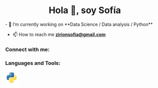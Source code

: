 <h1 align="center">Hola 👋, soy Sofía</h1>
- 🔭 I’m currently working on **Data Science / Data analysis / Python**

- 📫 How to reach me **zirionsofia@gmail.com**

<h3 align="left">Connect with me:</h3>
<p align="left">
</p>

<h3 align="left">Languages and Tools:</h3>
<p align="left"> <a href="https://www.python.org" target="_blank" rel="noreferrer"> <img src="https://raw.githubusercontent.com/devicons/devicon/master/icons/python/python-original.svg" alt="python" width="40" height="40"/> </a> </p>
